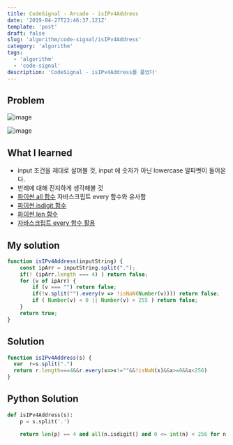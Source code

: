 ```yaml
---
title: CodeSignal - Arcade - isIPv4Address
date: '2019-04-27T23:46:37.121Z'
template: 'post'
draft: false
slug: 'algorithm/code-signal/isIPv4Address'
category: 'algorithm'
tags:
  - 'algorithm'
  - 'code-signal'
description: 'CodeSignal - isIPv4Address를 풀었다'
---
```


## Problem

![image](https://user-images.githubusercontent.com/35516239/57965024-32b16100-7979-11e9-8bef-683ed25be4a2.png)

![image](https://user-images.githubusercontent.com/35516239/57965037-5aa0c480-7979-11e9-9dc9-402489e5e137.png)

## What I learned 

- input 조건을 제대로 살펴볼 것, input 에 숫자가 아닌 lowercase 알파벳이 들어온다.
- 반례에 대해 진지하게 생각해볼 것
- [파이썬 all 함수](https://wikidocs.net/32#all) 자바스크립트 every 함수와 유사함
- [파이썬 isdigit 함수](https://m.blog.naver.com/PostView.nhn?blogId=lee95292&logNo=221201880034&proxyReferer=https%3A%2F%2Fwww.google.com%2F) 
- [파이썬 len 함수](https://wikidocs.net/32#len) 
- [자바스크립트 every 함수 활용](https://developer.mozilla.org/ko/docs/Web/JavaScript/Reference/Global_Objects/Array/every)

## My solution

```javascript
function isIPv4Address(inputString) {
    const ipArr = inputString.split(".");
    if(! (ipArr.length === 4) ) return false;
    for (v of ipArr) {
        if (v === "") return false;
        if(!v.split("").every(v => !isNaN(Number(v)))) return false; 
        if ( Number(v) < 0 || Number(v) > 255 ) return false;
    }    
    return true;
}
```

## Solution

```javascript
function isIPv4Address(s) {
  var  r=s.split(".")
  return r.length===4&&r.every(x=>x!=""&&!isNaN(x)&&x>=0&&x<256)
}
```

## Python Solution

```python
def isIPv4Address(s):
    p = s.split('.')

    return len(p) == 4 and all(n.isdigit() and 0 <= int(n) < 256 for n in p)
```
